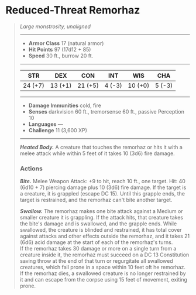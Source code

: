 # Reduced-Threat Remorhaz
>*Large monstrosity, unaligned*
>___
>- **Armor Class** 17 (natural armor)
>- **Hit Points** 97 (17d12 + 85)
>- **Speed** 30 ft., burrow 20 ft.
>___
>|STR|DEX|CON|INT|WIS|CHA|
>|:---:|:---:|:---:|:---:|:---:|:---:|
>|24 (+7)|13 (+1)|21 (+5)|4 (-3)|10 (+0)|5 (-3)|
>___
>- **Damage Immunities** cold, fire
>- **Senses** darkvision 60 ft., tremorsense 60 ft., passive Perception 10
>- **Languages** —
>- **Challenge** 11 (3,600 XP)
>___
>***Heated Body.*** A creature that touches the remorhaz or hits it with a melee attack while within 5 feet of it takes 10 (3d6) fire damage.  
>
>### Actions
>***Bite.*** Melee Weapon Attack: +9 to hit, reach 10 ft., one target. Hit: 40 (6d10 + 7) piercing damage plus 10 (3d6) fire damage. If the target is a creature, it is grappled (escape DC 15). Until this grapple ends, the target is restrained, and the remorhaz can't bite another target.  
>
>***Swallow.*** The remorhaz makes one bite attack against a Medium or smaller creature it is grappling. If the attack hits, that creature takes the bite's damage and is swallowed, and the grapple ends. While swallowed, the creature is blinded and restrained, it has total cover against attacks and other effects outside the remorhaz, and it takes 21 (6d6) acid damage at the start of each of the remorhaz's turns.  
>If the remorhaz takes 30 damage or more on a single turn from a creature inside it, the remorhaz must succeed on a DC 13 Constitution saving throw at the end of that turn or regurgitate all swallowed creatures, which fall prone in a space within 10 feet oft he remorhaz. If the remorhaz dies, a swallowed creature is no longer restrained by it and can escape from the corpse using 15 feet of movement, exiting prone.